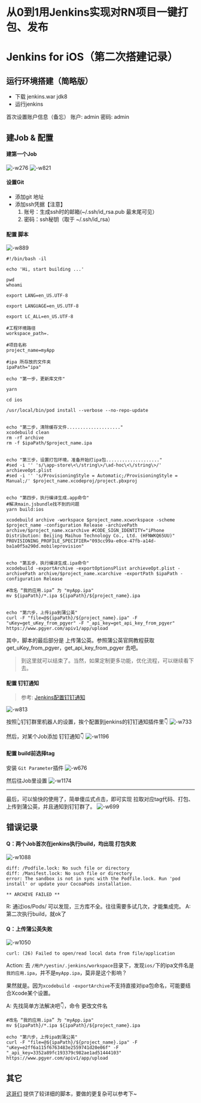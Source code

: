# 从0到1用Jenkins实现对RN项目一键打包、发布


# Jenkins for iOS（第二次搭建记录）

## 运行环境搭建（简略版）
* 下载 jenkins.war jdk8
* 运行jenkins

首次设置账户信息（备忘）
账户: admin 
密码: admin


## 建Job & 配置
#### 建第一个Job
![-w276](media/16098490112039/16101883747357.jpg)
![-w821](media/16098490112039/16101883970717.jpg)

#### 设置Git
* 添加git 地址
* 添加ssh凭据【注意】
    1. 账号：生成ssh时的邮箱(~/.ssh/id_rsa.pub 最末尾可见）
    2. 密码：ssh秘钥（取于 ~/.ssh/id_rsa）

#### 配置 脚本
![-w889](media/16098490112039/16101897920275.jpg)
```
#!/bin/bash -il

echo 'Hi, start building ...'

pwd
whoami

export LANG=en_US.UTF-8

export LANGUAGE=en_US.UTF-8

export LC_ALL=en_US.UTF-8

#工程环境路径
workspace_path=.

#项目名称
project_name=myApp

#ipa 所存放的文件夹
ipaPath="ipa"

echo "第一步，更新库文件"

yarn

cd ios

/usr/local/bin/pod install --verbose --no-repo-update


echo "第二步，清除缓存文件...................."
xcodebuild clean
rm -rf archive
rm -f $ipaPath/$project_name.ipa


echo "第三步，设置打包环境，准备开始打ipa包...................."
#sed -i '' 's/\app-store\<\/string\>/\ad-hoc\<\/string\>/' archieveOpt.plist
#sed -i '' 's/ProvisioningStyle = Automatic;/ProvisioningStyle = Manual;/' $project_name.xcodeproj/project.pbxproj


echo "第四步，执行编译生成.app命令"
#解决main.jsbundle找不到的问题
yarn build:ios

xcodebuild archive -workspace $project_name.xcworkspace -scheme $project_name -configuration Release -archivePath archive/$project_name.xcarchive #CODE_SIGN_IDENTITY="iPhone Distribution: Beijing Maihuo Technology Co., Ltd. (HFNWKQ65UU)" PROVISIONING_PROFILE_SPECIFIER="093cc99a-e0ce-47fb-a14d-ba1a0f5a290d.mobileprovision"


echo "第五步，执行编译生成.ipa命令"
xcodebuild -exportArchive -exportOptionsPlist archieveOpt.plist -archivePath archive/$project_name.xcarchive -exportPath $ipaPath -configuration Release

#改名 “我的应用.ipa” 为 "myApp.ipa"
mv ${ipaPath}/*.ipa ${ipaPath}/${project_name}.ipa


echo "第六步，上传ipa到蒲公英"
curl -F "file=@${ipaPath}/${project_name}.ipa" -F "uKey=get_uKey_from_pgyer" -F "_api_key=get_api_key_from_pgyer" https://www.pgyer.com/apiv1/app/upload
```
其中，脚本的最后部分是 上传蒲公英。参照蒲公英官网教程获取 get_uKey_from_pgyer，get_api_key_from_pgyer 去吧。

> 到这里就可以结束了。当然，如果定制更多功能，优化流程，可以继续看下去。

#### 配置 钉钉通知
>参考: [Jenkins配置钉钉通知](https://www.zyxiao.com/p/46030)  

![-w813](media/16098490112039/16098957484917.jpg)

按照👆钉钉群里机器人的设置，挨个配置到jenkins的钉钉通知插件里👇
![-w733](media/16098490112039/16098958226425.jpg)

然后，对某个Job添加 钉钉通知👇
![-w1196](media/16098490112039/16101897370386.jpg)


#### 配置 build前选择tag

安装 `Git Parameter`插件
![-w676](media/16098490112039/16101883185462.jpg)

然后往Job里设置 
![-w1174](media/16098490112039/16101880435560.jpg)

---- 
最后，可以愉快的使用了，简单傻瓜式点击，即可实现 拉取对应tag代码、打包、上传到蒲公英，并且通知到钉钉群了。
![-w699](media/16098490112039/16101895474220.jpg)


## 错误记录

#### Q：两个Job首次在jenkins执行build，均出现 打包失败
![-w1088](media/16098490112039/16098996332618.jpg)
```
diff: /Podfile.lock: No such file or directory
diff: /Manifest.lock: No such file or directory
error: The sandbox is not in sync with the Podfile.lock. Run 'pod install' or update your CocoaPods installation.

** ARCHIVE FAILED **
```

R: 通过ios/Pods/ 可以发现，三方库不全。往往需要多试几次，才能集成完。
A: 第二次执行build，就ok了


#### Q：上传蒲公英失败
![-w1050](media/16098490112039/16098998369975.jpg)
```
curl: (26) Failed to open/read local data from file/application
```

Action: 
去 `/用户/yestin/.jenkins/workspace`目录下，发现`ios/`下的ipa文件名是 `我的应用.ipa`，并不是`myApp.ipa`，莫非是这个影响？

果然就是。因为`xcodebuild -exportArchive`不支持直接对ipa包命名，可能要结合Xcode某个设置。

A: 先找简单方法解决吧👇，命令 更改文件名
```
#改名 “我的应用.ipa” 为 "myApp.ipa"
mv ${ipaPath}/*.ipa ${ipaPath}/${project_name}.ipa

echo "第六步，上传ipa到蒲公英"
curl -F "file=@${ipaPath}/${project_name}.ipa" -F "uKey=e2ff6a115f6763483e2559741d20e06f" -F "_api_key=3352a89fc193379c982ae1ad51444103" https://www.pgyer.com/apiv1/app/upload
```


## 其它
[这哥们](https://www.jianshu.com/p/004384b56d0f) 提供了较详细的脚本，要做的更复杂可以参考下~







